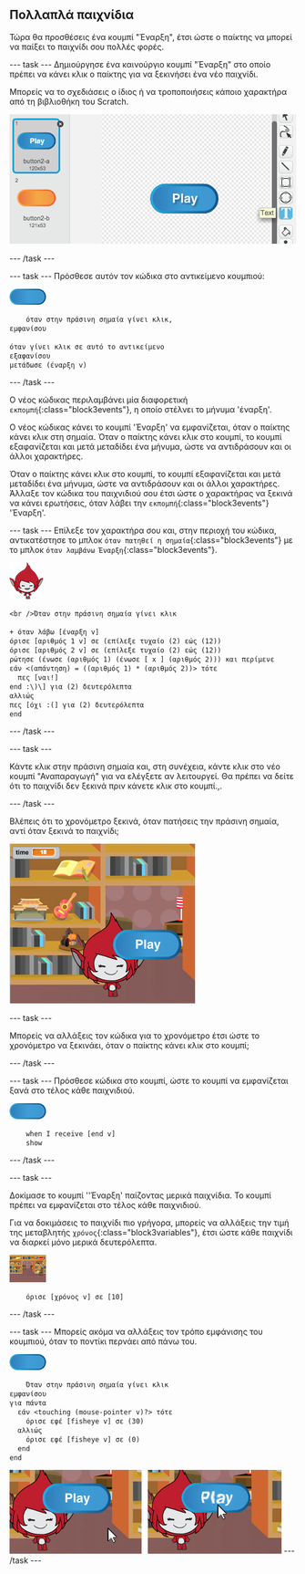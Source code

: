## Πολλαπλά παιχνίδια

Τώρα θα προσθέσεις ένα κουμπί "Έναρξη", έτσι ώστε ο παίκτης να μπορεί να παίξει το παιχνίδι σου πολλές φορές.

\--- task \--- Δημιούργησε ένα καινούργιο κουμπί "Έναρξη" στο οποίο πρέπει να κάνει κλικ ο παίκτης για να ξεκινήσει ένα νέο παιχνίδι.

Μπορείς να το σχεδιάσεις ο ίδιος ή να τροποποιήσεις κάποιο χαρακτήρα από τη βιβλιοθήκη του Scratch.

![Εικόνα του κουμπιού έναρξης](images/brain-play.png)

\--- /task \---

\--- task \--- Πρόσθεσε αυτόν τον κώδικα στο αντικείμενο κουμπιού:

![Κουμπί](images/button-sprite.png)

```blocks3
    όταν στην πράσινη σημαία γίνει κλικ,
εμφανίσου

όταν γίνει κλικ σε αυτό το αντικείμενο
εξαφανίσου
μετάδωσε (έναρξη v)
```

\--- /task \---

Ο νέος κώδικας περιλαμβάνει μία διαφορετική `εκπομπή`{:class="block3events"}, η οποίο στέλνει το μήνυμα 'έναρξη'.

Ο νέος κώδικας κάνει το κουμπί 'Έναρξη' να εμφανίζεται, όταν ο παίκτης κάνει κλικ στη σημαία. Όταν ο παίκτης κάνει κλικ στο κουμπί, το κουμπί εξαφανίζεται και μετά μεταδίδει ένα μήνυμα, ώστε να αντιδράσουν και οι άλλοι χαρακτήρες.

Όταν ο παίκτης κάνει κλικ στο κουμπί, το κουμπί εξαφανίζεται και μετά μεταδίδει ένα μήνυμα, ώστε να αντιδράσουν και οι άλλοι χαρακτήρες. Άλλαξε τον κώδικα του παιχνιδιού σου έτσι ώστε ο χαρακτήρας να ξεκινά να κάνει ερωτήσεις, όταν λάβει την `εκπομπή`{:class="block3events"} 'Έναρξη'.

\--- task \--- Επίλεξε τον χαρακτήρα σου και, στην περιοχή του κώδικα, αντικατέστησε το μπλοκ `όταν πατηθεί η σημαία`{:class="block3events"} με το μπλοκ `όταν λαμβάνω Έναρξη`{:class="block3events"}.

![Χαρακτήρας](images/giga-sprite.png)

```blocks3
<br />Όταν στην πράσινη σημαία γίνει κλικ

+ όταν λάβω [έναρξη v]
όρισε [αριθμός 1 v] σε (επίλεξε τυχαίο (2) εώς (12))
όρισε [αριθμός 2 v] σε (επίλεξε τυχαίο (2) εώς (12))
ρώτησε (ένωσε (αριθμός 1) (ένωσε [ x ] (αριθμός 2))) και περίμενε
εάν <(απάντηση) = ((αριθμός 1) * (αριθμός 2))> τότε 
  πες [ναι!]
end :\)\] για (2) δευτερόλεπτα
αλλιώς
πες [όχι :(] για (2) δευτερόλεπτα
end
```

\--- /task \---

\--- task \---

Κάντε κλικ στην πράσινη σημαία και, στη συνέχεια, κάντε κλικ στο νέο κουμπί "Αναπαραγωγή" για να ελέγξετε αν λειτουργεί. Θα πρέπει να δείτε ότι το παιχνίδι δεν ξεκινά πριν κάνετε κλικ στο κουμπί.,.

\--- /task \---

Βλέπεις ότι το χρονόμετρο ξεκινά, όταν πατήσεις την πράσινη σημαία, αντί όταν ξεκινά το παιχνίδι;

![Το χρονόμετρο έχει ξεκινήσει](images/brain-timer-bug.png)

\--- task \---

Μπορείς να αλλάξεις τον κώδικα για το χρονόμετρο έτσι ώστε το χρονόμετρο να ξεκινάει, όταν ο παίκτης κάνει κλικ στο κουμπί;

\--- /task \---

\--- task \--- Πρόσθεσε κώδικα στο κουμπί, ώστε το κουμπί να εμφανίζεται ξανά στο τέλος κάθε παιχνιδιού.

![Κουμπί](images/button-sprite.png)

```blocks3
    when I receive [end v]
    show
```

\--- /task \---

\--- task \---

Δοκίμασε το κουμπί ''Έναρξη' παίζοντας μερικά παιχνίδια. Το κουμπί πρέπει να εμφανίζεται στο τέλος κάθε παιχνιδιού.

Για να δοκιμάσεις το παιχνίδι πιο γρήγορα, μπορείς να αλλάξεις την τιμή της μεταβλητής `χρόνος`{:class="block3variables"}, έτσι ώστε κάθε παιχνίδι να διαρκεί μόνο μερικά δευτερόλεπτα.

![Σκηνικό](images/stage-sprite.png)

```blocks3
    όρισε [χρόνος v] σε [10]
```

\--- /task \---

\--- task \--- Μπορείς ακόμα να αλλάξεις τον τρόπο εμφάνισης του κουμπιού, όταν το ποντίκι περνάει από πάνω του.

![Κουμπί](images/button-sprite.png)

```blocks3
    Όταν στην πράσινη σημαία γίνει κλικ
εμφανίσου
για πάντα 
  εάν <touching (mouse-pointer v)?> τότε 
    όρισε εφέ [fisheye v] σε (30)
  αλλιώς 
    όρισε εφέ [fisheye v] σε (0)
  end
end
```

![στιγμιότυπο οθόνης](images/brain-fisheye.png) \--- /task \---